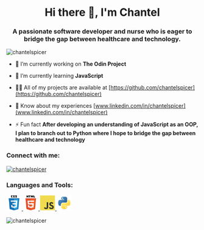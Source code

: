 <h1 align="center">Hi there 👋, I'm Chantel</h1>
<h3 align="center">A passionate software developer and nurse who is eager to bridge the gap between healthcare and technology.</h3>

<p align="left"> <img src="https://komarev.com/ghpvc/?username=chantelspicer&label=Profile%20views&color=0e75b6&style=flat" alt="chantelspicer" /> </p>

- 🔭 I’m currently working on **The Odin Project**

- 🌱 I’m currently learning **JavaScript**

- 👨‍💻 All of my projects are available at [https://github.com/chantelspicer](https://github.com/chantelspicer)

- 📄 Know about my experiences [www.linkedin.com/in/chantelspicer](www.linkedin.com/in/chantelspicer)

- ⚡ Fun fact **After developing an understanding of JavaScript as an OOP, I plan to branch out to Python where I hope to bridge the gap between healthcare and technology**

<h3 align="left">Connect with me:</h3>
<p align="left">
<a href="https://linkedin.com/in/chantelspicer" target="blank"><img align="center" src="https://raw.githubusercontent.com/rahuldkjain/github-profile-readme-generator/master/src/images/icons/Social/linked-in-alt.svg" alt="chantelspicer" height="30" width="40" /></a>
</p>

<h3 align="left">Languages and Tools:</h3>
<p align="left"> <a href="https://www.w3schools.com/css/" target="_blank" rel="noreferrer"> <img src="https://raw.githubusercontent.com/devicons/devicon/master/icons/css3/css3-original-wordmark.svg" alt="css3" width="40" height="40"/> </a> <a href="https://www.w3.org/html/" target="_blank" rel="noreferrer"> <img src="https://raw.githubusercontent.com/devicons/devicon/master/icons/html5/html5-original-wordmark.svg" alt="html5" width="40" height="40"/> </a> <a href="https://developer.mozilla.org/en-US/docs/Web/JavaScript" target="_blank" rel="noreferrer"> <img src="https://raw.githubusercontent.com/devicons/devicon/master/icons/javascript/javascript-original.svg" alt="javascript" width="40" height="40"/> </a> <a href="https://www.python.org" target="_blank" rel="noreferrer"> <img src="https://raw.githubusercontent.com/devicons/devicon/master/icons/python/python-original.svg" alt="python" width="40" height="40"/> </a> </p>

<p><img align="center" src="https://github-readme-stats.vercel.app/api/top-langs?username=chantelspicer&show_icons=true&locale=en&layout=compact" alt="chantelspicer" /></p>
